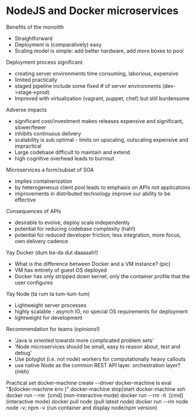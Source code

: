 # NodeJS and Docker microservices 

Benefits of the monolith
* Straightforward
* Deployment is (comparatively) easy
* Scaling model is simple: add better hardware, add more boxes to pool 

Deployment process significant
* creating server environments time consuming, laborious, expensive
* limited practically
* staged pipeline include some fixed # of server environments (dev->stage->prod)
* Improved with virtualization (vagrant, puppet, chef) but still burdensome

Adverse impacts
* significant cost/investment makes releases expensive and significant, slower/fewer
* inhibits continuous delivery
* scalability is sub optimal - limits on upscaling, outscaling expensive and impractical
* Large codebase difficult to maintain and extend
* high cognitive overhead leads to burnout

Microservices a form/subset of SOA
* implies containerization
* by heterogeneous client pool leads to emphasis on APIs not applications
* improvements in distributed technology improve our ability to be effective

Consequences of APIs
* desirable to evolve, deploy scale independently
* potential for reducing codebase complexity (hah!)
* potential for reduced developer friction; less integration, more focus, own delivery cadence

Yay Docker (dum ba-da dut daaaaah!)
* What is the difference between Docker and a VM instance? (pic)
* VM has entirety of guest OS deployed
* Docker has only stripped down kernel; only the container profile that the user configures

Yay Node (ta rum ta tum-tum-tum)
* Lightweight server processes
* highly scalable - asynch IO, no special OS requirements for deployment
* lightweight for development

Recommendation for teams (opinions!)
* 'Java is oriented towards more complicated problem sets'
* 'Node microservices should be small, easy to reason about, test and debug'
* Use polyglot (i.e. not node) workers for computationally heavy callouts
* use native Node as the common REST API layer.  orchestration layer? (mkh)

Practical set
docker-machine create --driver <driver-name> <machine-name>
docker-machine ls 
eval "$(docker-machine env <machine-name>)"
docker-machine stop|start <machine-name>
docker-machine ssh <machine-name>
docker run --rm <image> [cmd] (non-interactive mode)
docker run --rm -it <image> [cmd] (interactive mode)
docker pull node (pull latest node)
docker run --rm node node -v; npm -v (run container and display node/npm version)
